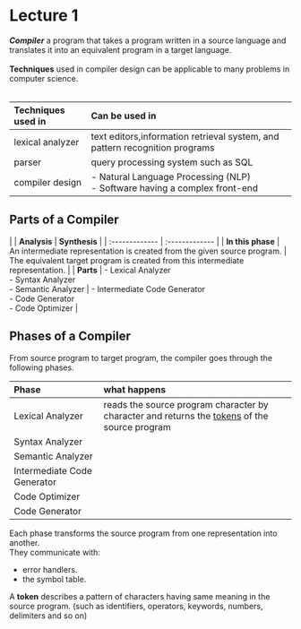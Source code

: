 # Lecture 1

__*Compiler*__ a program that takes a program written in a
source language and translates it into an equivalent
program in a target language.<br><br>
**Techniques** used in compiler design can be applicable
to many problems in computer science. <br><br>

| **Techniques used in**  | **Can be used in** |
| :------------- | :------------- |
| lexical analyzer    | text editors,information retrieval system, and pattern recognition programs     |
| parser       | query processing system such as SQL       |
| compiler design | - Natural Language Processing (NLP) <br> - Software having a complex front-end |

## Parts of a Compiler

|  | **Analysis**  | **Synthesis** |
| :------------- | :------------- |
| **In this phase** | An intermediate representation is created from the given source program. | The equivalent target program is created from this intermediate representation. |
| **Parts** | - Lexical Analyzer <br>- Syntax Analyzer <br>- Semantic Analyzer | - Intermediate Code Generator<br>- Code Generator<br>- Code Optimizer |

## Phases of a Compiler

From source program to target program, the compiler goes through the following phases.

| Phase | what happens |
| :------------- | :------------- |
| Lexical Analyzer | reads the source program character by character and returns the [tokens](#token)  of the source program |
| Syntax Analyzer | |
| Semantic Analyzer | |
| Intermediate Code Generator | |
| Code Optimizer| |
| Code Generator| |

Each phase transforms the source program from one representation into another. <br>
They communicate with:
* error handlers.
* the symbol table.

<p id="token"> A <b>token</b> describes a pattern of characters having same meaning in the source program. (such as identifiers, operators, keywords, numbers, delimiters and so on) </p>
